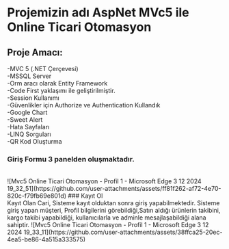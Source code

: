 # Projemizin adı AspNet MVc5 ile Online Ticari Otomasyon 
## Proje Amacı: 

-MVC 5 (.NET Çerçevesi)
</br>
-MSSQL Server
</br>
-Orm aracı olarak Entity Framework
</br>
-Code First yaklaşımı ile geliştirilmiştir.
</br>
-Session Kullanımı
</br>
-Güvenlikler için Authorize ve Authentication Kullandık
</br>
-Google Chart
</br>
-Sweet Alert
</br>
-Hata Sayfaları
</br>
-LINQ Sorguları
</br>
-QR Kod Oluşturma
</br>

### Giriş Formu 3 panelden oluşmaktadır. 
</br>
![Mvc5 Online Ticari Otomasyon - Profil 1 - Microsoft​ Edge 3 12 2024 19_32_51](https://github.com/user-attachments/assets/ff81f262-af72-4e70-820c-f79fb69e801d)
### Kayıt Ol 
</br>
Kayıt Olan Cari, Sisteme kayıt olduktan sonra giriş yapabilmektedir. Sisteme giriş yapan müşteri, Profil bilgilerini görebildiği,Satın aldığı ürünlerin takibini, kargo takibi yapabildiği, kullanıcılarla ve adminle mesajlaşabildiği alana sahiptir.
![Mvc5 Online Ticari Otomasyon - Profil 1 - Microsoft​ Edge 3 12 2024 19_33_11](https://github.com/user-attachments/assets/38ffca25-20ec-4ea5-be86-4a515a333575)

